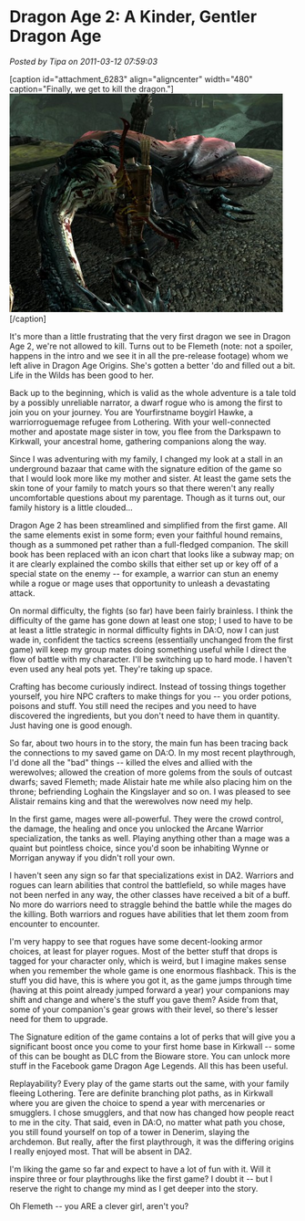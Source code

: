 # Dragon Age 2: A Kinder, Gentler Dragon Age

*Posted by Tipa on 2011-03-12 07:59:03*

[caption id="attachment\_6283" align="aligncenter" width="480" caption="Finally, we get to kill the dragon."][![](../uploads/2011/03/DragonAge2-2011-03-11-23-34-04-11-480x383.jpg "Finally, we get to kill the dragon.")](../uploads/2011/03/DragonAge2-2011-03-11-23-34-04-11.jpg)[/caption]

It's more than a little frustrating that the very first dragon we see in Dragon Age 2, we're not allowed to kill. Turns out to be Flemeth (note: not a spoiler, happens in the intro and we see it in all the pre-release footage) whom we left alive in Dragon Age Origins. She's gotten a better 'do and filled out a bit. Life in the Wilds has been good to her.

Back up to the beginning, which is valid as the whole adventure is a tale told by a possibly unreliable narrator, a dwarf rogue who is among the first to join you on your journey. You are Yourfirstname boygirl Hawke, a warriorroguemage refugee from Lothering. With your well-connected mother and apostate mage sister in tow, you flee from the Darkspawn to Kirkwall, your ancestral home, gathering companions along the way.

Since I was adventuring with my family, I changed my look at a stall in an underground bazaar that came with the signature edition of the game so that I would look more like my mother and sister. At least the game sets the skin tone of your family to match yours so that there weren't any really uncomfortable questions about my parentage. Though as it turns out, our family history is a little clouded...

Dragon Age 2 has been streamlined and simplified from the first game. All the same elements exist in some form; even your faithful hound remains, though as a summoned pet rather than a full-fledged companion. The skill book has been replaced with an icon chart that looks like a subway map; on it are clearly explained the combo skills that either set up or key off of a special state on the enemy -- for example, a warrior can stun an enemy while a rogue or mage uses that opportunity to unleash a devastating attack.

On normal difficulty, the fights (so far) have been fairly brainless. I think the difficulty of the game has gone down at least one stop; I used to have to be at least a little strategic in normal difficulty fights in DA:O, now I can just wade in, confident the tactics screens (essentially unchanged from the first game) will keep my group mates doing something useful while I direct the flow of battle with my character. I'll be switching up to hard mode. I haven't even used any heal pots yet. They're taking up space.

Crafting has become curiously indirect. Instead of tossing things together yourself, you hire NPC crafters to make things for you -- you order potions, poisons and stuff. You still need the recipes and you need to have discovered the ingredients, but you don't need to have them in quantity. Just having one is good enough.

So far, about two hours in to the story, the main fun has been tracing back the connections to my saved game on DA:O. In my most recent playthrough, I'd done all the "bad" things -- killed the elves and allied with the werewolves; allowed the creation of more golems from the souls of outcast dwarfs; saved Flemeth; made Alistair hate me while also placing him on the throne; befriending Loghain the Kingslayer and so on. I was pleased to see Alistair remains king and that the werewolves now need my help.

In the first game, mages were all-powerful. They were the crowd control, the damage, the healing and once you unlocked the Arcane Warrior specialization, the tanks as well. Playing anything other than a mage was a quaint but pointless choice, since you'd soon be inhabiting Wynne or Morrigan anyway if you didn't roll your own.

I haven't seen any sign so far that specializations exist in DA2. Warriors and rogues can learn abilities that control the battlefield, so while mages have not been nerfed in any way, the other classes have received a bit of a buff. No more do warriors need to straggle behind the battle while the mages do the killing. Both warriors and rogues have abilities that let them zoom from encounter to encounter.

I'm very happy to see that rogues have some decent-looking armor choices, at least for player rogues. Most of the better stuff that drops is tagged for your character only, which is weird, but I imagine makes sense when you remember the whole game is one enormous flashback. This is the stuff you did have, this is where you got it, as the game jumps through time (having at this point already jumped forward a year) your companions may shift and change and where's the stuff you gave them? Aside from that, some of your companion's gear grows with their level, so there's lesser need for them to upgrade.

The Signature edition of the game contains a lot of perks that will give you a significant boost once you come to your first home base in Kirkwall -- some of this can be bought as DLC from the Bioware store. You can unlock more stuff in the Facebook game Dragon Age Legends. All this has been useful.

Replayability? Every play of the game starts out the same, with your family fleeing Lothering. Tere are definite branching plot paths, as in Kirkwall where you are given the choice to spend a year with mercenaries or smugglers. I chose smugglers, and that now has changed how people react to me in the city. That said, even in DA:O, no matter what path you chose, you still found yourself on top of a tower in Denerim, slaying the archdemon. But really, after the first playthrough, it was the differing origins I really enjoyed most. That will be absent in DA2.

I'm liking the game so far and expect to have a lot of fun with it. Will it inspire three or four playthroughs like the first game? I doubt it -- but I reserve the right to change my mind as I get deeper into the story. 

Oh Flemeth -- you ARE a clever girl, aren't you?

